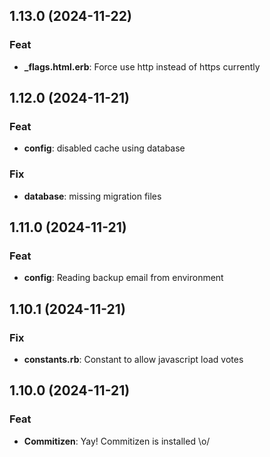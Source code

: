 ## 1.13.0 (2024-11-22)

### Feat

- **_flags.html.erb**: Force use http instead of https currently

## 1.12.0 (2024-11-21)

### Feat

- **config**: disabled cache using database

### Fix

- **database**: missing migration files

## 1.11.0 (2024-11-21)

### Feat

- **config**: Reading backup email from environment

## 1.10.1 (2024-11-21)

### Fix

- **constants.rb**: Constant to allow javascript load votes

## 1.10.0 (2024-11-21)

### Feat

- **Commitizen**: Yay! Commitizen is installed \o/
